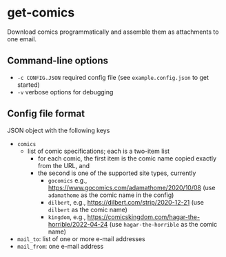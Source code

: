 # get-comics
Download comics programmatically and assemble them as attachments to one email.

## Command-line options

* `-c CONFIG.JSON` required config file 
  (see `example.config.json` to get started)
* `-v` verbose options for debugging

## Config file format

JSON object with the following keys
* `comics`
  * list of comic specifications; each is a two-item list
    * for each comic, the first item is the comic 
      name copied exactly from the URL, and 
    * the second is one of the supported site types, currently
      * `gocomics` e.g., https://www.gocomics.com/adamathome/2020/10/08 
        (use `adamathome` as the comic name in the config)
      * `dilbert`, e.g., https://dilbert.com/strip/2020-12-21
        (use `dilbert` as the comic name)
      * `kingdom`, e.g., https://comicskingdom.com/hagar-the-horrible/2022-04-24
        (use `hagar-the-horrible` as the comic name)
* `mail_to`: list of one or more e-mail addresses
* `mail_from`: one e-mail address
